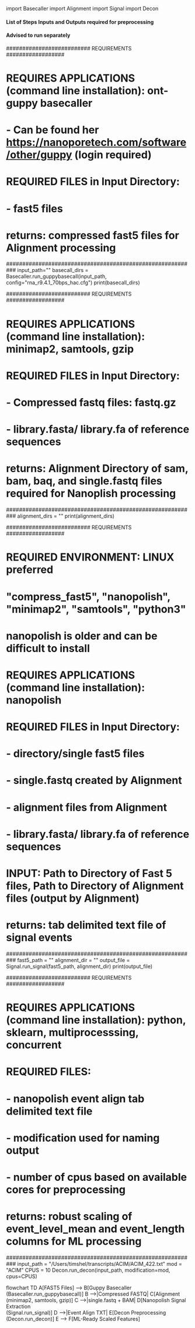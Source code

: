 import Basecaller
import Alignment
import Signal
import Decon


#### List of Steps Inputs and Outputs required for preprocessing
#### Advised to run separately


########################## REQUIREMENTS ##################
# REQUIRES APPLICATIONS (command line installation):  ont-guppy basecaller
# - Can be found her https://nanoporetech.com/software/other/guppy (login required)
# REQUIRED FILES in Input Directory:
# - fast5 files
# returns: compressed fast5 files for Alignment processing
###########################################################
input_path=""
basecall_dirs = Basecaller.run_guppybasecall(input_path, config="rna_r9.4.1_70bps_hac.cfg")
print(basecall_dirs)


########################## REQUIREMENTS ##################
# REQUIRES APPLICATIONS (command line installation):  minimap2, samtools, gzip
# REQUIRED FILES in Input Directory:
# - Compressed fastq files: fastq.gz
# - library.fasta/ library.fa of reference sequences
# returns: Alignment Directory of sam, bam, baq, and single.fastq files required for Nanoplish processing
###########################################################
alignment_dirs = ""
print(alignment_dirs)


########################## REQUIREMENTS ##################
# REQUIRED ENVIRONMENT: LINUX preferred
# "compress_fast5", "nanopolish", "minimap2", "samtools", "python3"
# nanopolish is older and can be difficult to install
# REQUIRES APPLICATIONS (command line installation):  nanopolish
# REQUIRED FILES in Input Directory:
# - directory/single fast5 files
# - single.fastq created by Alignment
# - alignment files from Alignment
# - library.fasta/ library.fa of reference sequences
# INPUT: Path to Directory of Fast 5 files, Path to Directory of Alignment files (output by Alignment)
# returns: tab delimited text file of signal events
###########################################################
fast5_path = ""
alignment_dir = ""
output_file = Signal.run_signal(fast5_path, alignment_dir)
print(output_file)


########################## REQUIREMENTS ##################
# REQUIRES APPLICATIONS (command line installation):  python, sklearn, multiprocesssing, concurrent
# REQUIRED FILES:
# - nanopolish event align tab delimited text file
# - modification used for naming output
# - number of cpus based on available cores for preprocessing
# returns: robust scaling of event_level_mean and event_length columns for ML processing
###########################################################
input_path = "/Users/timshel/transcripts/ACIM/ACIM_422.txt"
mod = "ACIM"
CPUS = 10
Decon.run_decon(input_path, modification=mod, cpus=CPUS)

flowchart TD
    A[FAST5 Files] --> B[Guppy Basecaller<br/>(Basecaller.run_guppybasecall)]
    B -->|Compressed FASTQ| C[Alignment<br/>(minimap2, samtools, gzip)]
    C -->|single.fastq + BAM| D[Nanopolish Signal Extraction<br/>(Signal.run_signal)]
    D -->|Event Align TXT| E[Decon Preprocessing<br/>(Decon.run_decon)]
    E --> F[ML-Ready Scaled Features]
